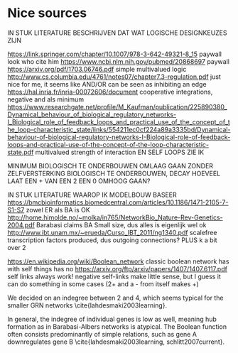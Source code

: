 # Nice sources

IN STUK LITERATURE BESCHRIJVEN DAT WAT LOGISCHE DESIGNKEUZES ZIJN

https://link.springer.com/chapter/10.1007/978-3-642-49321-8_15 paywall look who cite him
https://www.ncbi.nlm.nih.gov/pubmed/20868697 paywall
https://arxiv.org/pdf/1703.06746.pdf simple multivalued logic
http://www.cs.columbia.edu/4761/notes07/chapter7.3-regulation.pdf just nice for me, it seems like AND/OR can be seen as inhibiting an edge
https://hal.inria.fr/inria-00072606/document cooperative integrations, negative and als minimum
https://www.researchgate.net/profile/M_Kaufman/publication/225890380_Dynamical_behaviour_of_biological_regulatory_networks-I_Biological_role_of_feedback_loops_and_practical_use_of_the_concept_of_the_loop-characteristic_state/links/554211ec0cf224a89a3335bd/Dynamical-behaviour-of-biological-regulatory-networks-I-Biological-role-of-feedback-loops-and-practical-use-of-the-concept-of-the-loop-characteristic-state.pdf multivalued strength of interaction EN SELF LOOPS ZIE IK


MINIMUM BIOLOGISCH TE ONDERBOUWEN
OMLAAG GAAN ZONDER ZELFVERSTERKING BIOLOGISCH TE ONDERBOUWEN, DECAY
HOEVEEL LAAT EEN + VAN EEN 2 EEN 0 OMHOOG GAAN?


IN STUK LITERATURE WAAROP IK MODELBOUW BASEER
https://bmcbioinformatics.biomedcentral.com/articles/10.1186/1471-2105-7-S1-S7 zowel ER als BA is OK
http://home.himolde.no/~molka/in765/NetworkBio_Nature-Rev-Genetics-2004.pdf Barabasi claims BA
Small size, dus alles is eigenlijk wel ok
http://www.ibt.unam.mx/~erueda/Curso_IBT_2011/ng1340.pdf scalefree transcription factors produced, dus outgoing connections? PLUS k a bit over 2

https://en.wikipedia.org/wiki/Boolean_network classic boolean network has with self things has no 
https://arxiv.org/ftp/arxiv/papers/1407/1407.6117.pdf self links always work!
	negative self-links make little sense, but I guess it can do something in some cases (2+ and a - from itself makes +)
	
	
We decided on an indegree between 2 and 4, which seems typical for the smaller GRN networks \cite{lahdesmaki2003learning}.

In general, the indegree of individual genes is low as well, meaning hub formation as in Barabasi-Albers networks is atypical.
The Boolean function often consists predominantly of simple relations, such as gene A downregulates gene B \cite{lahdesmaki2003learning, schlitt2007current}.
